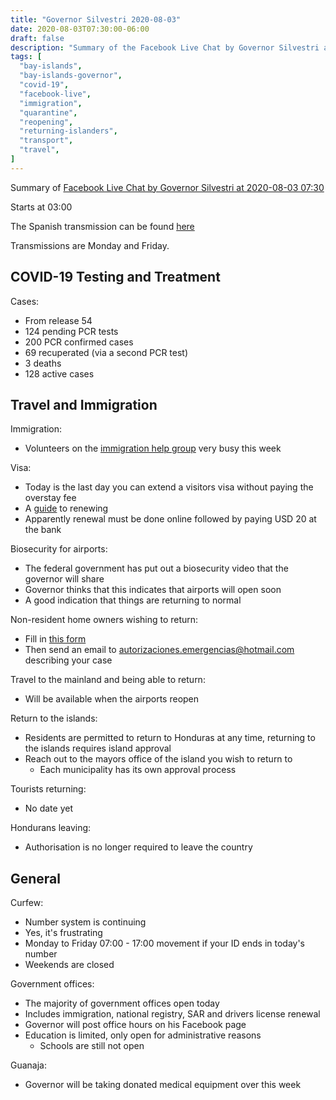 ```yaml
---
title: "Governor Silvestri 2020-08-03"
date: 2020-08-03T07:30:00-06:00
draft: false
description: "Summary of the Facebook Live Chat by Governor Silvestri at 2020-08-03 07:30"
tags: [
  "bay-islands",
  "bay-islands-governor",
  "covid-19",
  "facebook-live",
  "immigration",
  "quarantine",
  "reopening",
  "returning-islanders",
  "transport",
  "travel",
]
---
```


Summary of [Facebook Live Chat by Governor Silvestri at 2020-08-03
07:30](https://www.facebook.com/gobernacionislas/videos/2638452593035053)

Starts at 03:00

The Spanish transmission can be found
[here](https://www.facebook.com/gobernacionislas/videos/879294485926913/)

Transmissions are Monday and Friday.

COVID-19 Testing and Treatment
------------------------------

Cases:
* From release 54
* 124 pending PCR tests
* 200 PCR confirmed cases
* 69 recuperated (via a second PCR test)
* 3 deaths
* 128 active cases

Travel and Immigration
----------------------

Immigration:
* Volunteers on the [immigration help
  group](https://chat.whatsapp.com/KWW4Z2acMoO5XHpKg1w7rU) very busy this week

Visa:
* Today is the last day you can extend a visitors visa without paying the
  overstay fee
* A
  [guide](https://drive.google.com/file/d/1PtiIKfVU0LlimMxk1a9j7JjnpA1yq2dD/view)
  to renewing
* Apparently renewal must be done online followed by paying USD 20 at the bank

Biosecurity for airports:
* The federal government has put out a biosecurity video that the governor will
  share
* Governor thinks that this indicates that airports will open soon
* A good indication that things are returning to normal

Non-resident home owners wishing to return:
* Fill in [this form](https://forms.office.com/Pages/ResponsePage.aspx?id=IJYd4T5NC0GRUv0c9s9ymvTIh5ZYKJ1Bjj_Beu3ZpNJUN0dPWU04R1JWQlNDM04yS0NGTzk0SlNPQy4u)
* Then send an email to autorizaciones.emergencias@hotmail.com describing your
  case

Travel to the mainland and being able to return:
* Will be available when the airports reopen

Return to the islands:
* Residents are permitted to return to Honduras at any time, returning to the
  islands requires island approval
* Reach out to the mayors office of the island you wish to return to
  * Each municipality has its own approval process

Tourists returning:
* No date yet

Hondurans leaving:
* Authorisation is no longer required to leave the country

General
-------

Curfew:
* Number system is continuing
* Yes, it's frustrating
* Monday to Friday 07:00 - 17:00 movement if your ID ends in today's number
* Weekends are closed

Government offices:
* The majority of government offices open today
* Includes immigration, national registry, SAR and drivers license renewal
* Governor will post office hours on his Facebook page
* Education is limited, only open for administrative reasons
  * Schools are still not open

Guanaja:
* Governor will be taking donated medical equipment over this week


